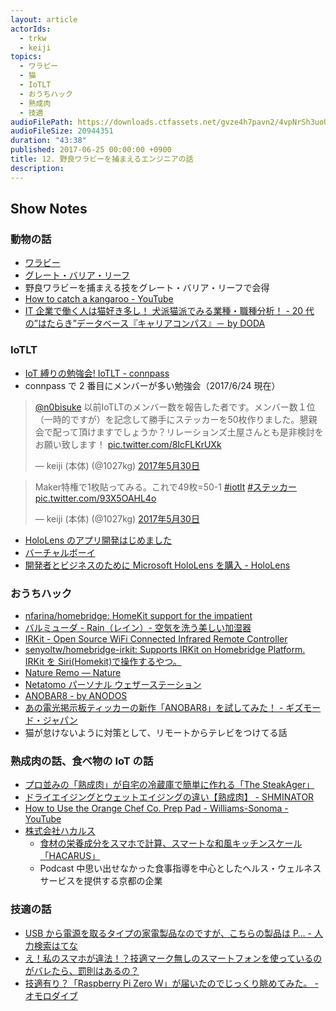 ```yaml
---
layout: article
actorIds:
  - trkw
  - keiji
topics:
  - ワラビー
  - 猫
  - IoTLT
  - おうちハック
  - 熟成肉
  - 技適
audioFilePath: https://downloads.ctfassets.net/gvze4h7pavn2/4vpNrSh3uoUamMQcKygwwM/6e9d4d88b091dff56812ca52510713c7/12.mp3
audioFileSize: 20944351
duration: "43:38"
published: 2017-06-25 00:00:00 +0900
title: 12. 野良ワラビーを捕まえるエンジニアの話
description:
---
```


## Show Notes

### 動物の話

* [ワラビー](https://ja.wikipedia.org/wiki/%E3%83%AF%E3%83%A9%E3%83%93%E3%83%BC)
* [グレート・バリア・リーフ](https://ja.wikipedia.org/wiki/%E3%82%B0%E3%83%AC%E3%83%BC%E3%83%88%E3%83%BB%E3%83%90%E3%83%AA%E3%82%A2%E3%83%BB%E3%83%AA%E3%83%BC%E3%83%95)
* 野良ワラビーを捕まえる技をグレート・バリア・リーフで会得
* [How to catch a kangaroo - YouTube](https://www.youtube.com/watch?v=6P1vf_7DoLA&feature=youtu.be)
* [IT 企業で働く人は猫好き多し！ 犬派猫派でみる業種・職種分析！ - 20 代の”はたらき”データベース『キャリアコンパス』－ by DODA](https://doda.jp/careercompass/yoron/20130604-5052.html)

### IoTLT

* [IoT 縛りの勉強会! IoTLT - connpass](https://iotlt.connpass.com/)
* connpass で 2 番目にメンバーが多い勉強会（2017/6/24 現在）

<blockquote class="twitter-tweet" data-lang="ja"><p lang="ja" dir="ltr"><a href="https://twitter.com/n0bisuke">@n0bisuke</a> 以前IoTLTのメンバー数を報告した者です。メンバー数１位（一時的ですが）を記念して勝手にステッカーを50枚作りました。懇親会で配って頂けますでしょうか？リレーションズ土屋さんとも是非検討をお願い致します！ <a href="https://t.co/8IcFLKrUXk">pic.twitter.com/8IcFLKrUXk</a></p>&mdash; keiji (本体) (@1027kg) <a href="https://twitter.com/1027kg/status/869431170563321856">2017年5月30日</a></blockquote>

<blockquote class="twitter-tweet" data-lang="ja"><p lang="ja" dir="ltr">Maker特権で1枚貼ってみる。これで49枚=50-1 <a href="https://twitter.com/hashtag/iotlt?src=hash">#iotlt</a> <a href="https://twitter.com/hashtag/%E3%82%B9%E3%83%86%E3%83%83%E3%82%AB%E3%83%BC?src=hash">#ステッカー</a> <a href="https://t.co/93X5OAHL4o">pic.twitter.com/93X5OAHL4o</a></p>&mdash; keiji (本体) (@1027kg) <a href="https://twitter.com/1027kg/status/869530817898233856">2017年5月30日</a></blockquote>

* [HoloLens のアプリ開発はじめました](http://tips.hecomi.com/entry/2017/02/12/211458)
* [バーチャルボーイ](https://www.nintendo.co.jp/n09/vue/)
* [開発者とビジネスのために Microsoft HoloLens を購入 - HoloLens](https://www.microsoft.com/ja-jp/hololens/buy)

### おうちハック

* [nfarina/homebridge: HomeKit support for the impatient](https://github.com/nfarina/homebridge)
* [バルミューダ - Rain（レイン）- 空気を洗う美しい加湿器](https://www.balmuda.com/jp/rain/)
* [IRKit - Open Source WiFi Connected Infrared Remote Controller](http://getirkit.com/)
* [senyoltw/homebridge-irkit: Supports IRKit on Homebridge Platform. IRKit を Siri(Homekit)で操作するやつ。](https://github.com/senyoltw/homebridge-irkit)
* [Nature Remo — Nature](http://nature.global/remo-jp/)
* [Netatomo パーソナル ウェザーステーション](https://www.netatmo.com/ja-JP/product/weather/weatherstation)
* [ANOBAR8 - by ANODOS](http://anobar.jp/)
* [あの電光掲示板ティッカーの新作「ANOBAR8」を試してみた！ - ギズモード・ジャパン](http://www.gizmodo.jp/2011/01/anobar8.html)
* 猫が怠けないように対策として、リモートからテレビをつけてる話

### 熟成肉の話、食べ物の IoT の話

* [プロ並みの「熟成肉」が自宅の冷蔵庫で簡単に作れる「The SteakAger」](http://gigazine.net/news/20151106-steakager/)
* [ドライエイジングとウェットエイジングの違い【熟成肉】 - SHMINATOR](http://shmineta.com/?p=691)
* [How to Use the Orange Chef Co. Prep Pad - Williams-Sonoma - YouTube](https://www.youtube.com/watch?v=HzLwJyqTPGw)
* [株式会社ハカルス](https://hacarus.com/ja/)
  * [食材の栄養成分をスマホで計算、スマートな和風キッチンスケール「HACARUS」](https://www.makuake.com/project/hacarus/)
  * Podcast 中思い出せなかった食事指導を中心としたヘルス・ウェルネスサービスを提供する京都の企業

### 技適の話

* [USB から電源を取るタイプの家電製品なのですが、こちらの製品は P… - 人力検索はてな](http://q.hatena.ne.jp/touch/1410253359)
* [え！私のスマホが違法！？技適マーク無しのスマートフォンを使っているのがバレたら、罰則はあるの？](http://iphone-news.hatenablog.jp/entry/smartphone-giteki-mark-illegal)
* [技適有り？「Raspberry Pi Zero W」が届いたのでじっくり眺めてみた。 - オモロダイブ](http://omorodive.blogspot.jp/2017/03/raspberry-pi-zero-w.html)
